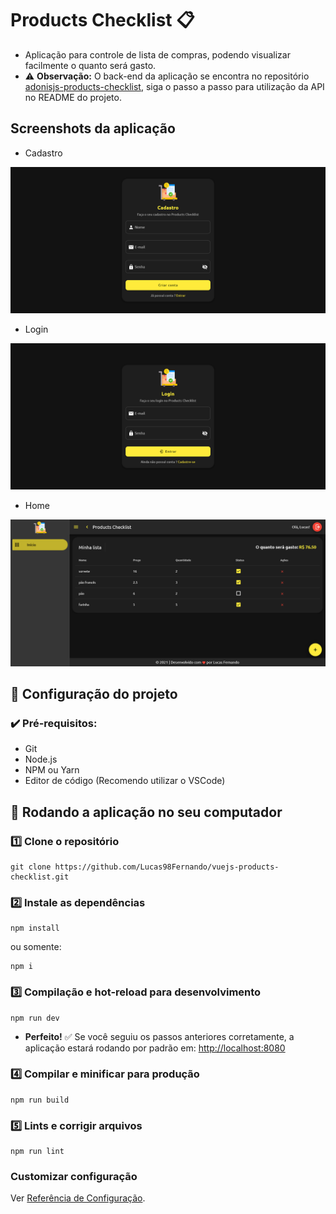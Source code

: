 # Products Checklist :clipboard:

- Aplicação para controle de lista de compras, podendo visualizar facilmente o quanto será gasto.
- :warning: **Observação:** O back-end da aplicação se encontra no repositório [adonisjs-products-checklist](https://github.com/Lucas98Fernando/adonisjs-products-checklist), siga o passo a passo para utilização da API no README do projeto.

## Screenshots da aplicação

- Cadastro

<img src="./src/assets/images/screenshots/register.png" />

- Login

<img src="./src/assets/images/screenshots/login.png" />

- Home

<img src="./src/assets/images/screenshots/home.png" />

## :hammer: Configuração do projeto

### :heavy_check_mark: Pré-requisitos:

- Git
- Node.js
- NPM ou Yarn
- Editor de código (Recomendo utilizar o VSCode)

## :rocket: Rodando a aplicação no seu computador

### :one: Clone o repositório

```
git clone https://github.com/Lucas98Fernando/vuejs-products-checklist.git
```

### :two: Instale as dependências

```
npm install
```

ou somente:

```
npm i
```

### :three: Compilação e hot-reload para desenvolvimento

```
npm run dev
```

- **Perfeito!** :white_check_mark: Se você seguiu os passos anteriores corretamente, a aplicação estará rodando por padrão em: [http://localhost:8080](http://localhost:8080)

### :four: Compilar e minificar para produção

```
npm run build
```

### :five: Lints e corrigir arquivos

```
npm run lint
```

### Customizar configuração

Ver [Referência de Configuração](https://cli.vuejs.org/config/).
